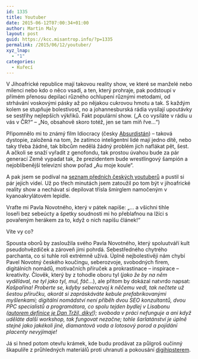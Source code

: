 ```yaml
---
id: 1335
title: Youtuber
date: 2015-06-12T07:00:34+01:00
author: Martin Maly
layout: post
guid: https://kcc.misantrop.info/?p=1335
permalink: /2015/06/12/youtuber/
xyz_lnap:
  - "1"
categories:
  - Kuřecí
---
```

V Jihoafrické republice mají takovou reality show, ve které se manželé nebo milenci nebo kdo o něco vsadí, a ten, který prohraje, pak podstoupí v přímém přenosu depilaci různého ochlupení různými metodami, od strhávání voskovými pásky až po nějakou cukrovou hmotu a tak. S každým kolem se stupňuje bolestivost, no a johannesburská rádia vysílají upoutávky se sestřihy nejlepších výkřiků. Fakt populární show. (&#8222;A co vysíláte v rádiu u vás v ČR?&#8220; &#8211; &#8222;No, obsahově skoro totéž, jen se tam míň řve&#8230;&#8220;)

Připomnělo mi to známý film Idiocracy (česky [Absurdistán](https://www.csfd.cz/film/185578-absurdistan/)) &#8211; taková dystopie, založená na tom, že zatímco inteligentní lidé mají jedno dítě, nebo taky třeba žádné, tak blbcům nedělá žádný problém jich naflákat pět, šest. A ačkoli se snaží vyřadit z genofondu, tak prostou úvahou bude za pár generací Země vypadat tak, že prezidentem bude wrestlingový šampión a nejoblíbenější televizní show pořad &#8222;Au moje koule&#8220;.

A pak jsem se podíval na [seznam předních českých youtuberů](https://www.mediaguru.cz/aktuality/prehled-top-ceskych-i-slovenskych-youtuberu/) a pustil si pár jejich videí. Už po třech minutách jsem zatoužil po tom být v jihoafrické reality show a nechávat si depilovat třísla šmirglem namočeným v kyanoakrylátovém lepidle.

Vraťte mi Pavla Novotného, který v pátek napíše: &#8222;&#8230; a všichni tihle loseři bez sebeúcty a špetky soudnosti mi ho přeblafnou na lžíci s povařeným herákem za to, když o nich napíšu článek!&#8220;

Víte vy co?

Spousta oborů by zasloužila svého Pavla Novotného, který spoluutváří kult pseudohvězdiček a zároveň jimi pohrdá. Sebestředného chytrého parchanta, co si tuhle roli extrémně užívá. Úplně nejbolestivěji nám chybí Pavel Novotný českého koučingu, seberozvoje, svobodných firem, digitálních nomádů, motivačních příruček a prokrastinace &#8211; inspirace &#8211; kreativity. Člověk, který by z tohodle oboru tyl (_jako že by na něm vydělával, ne tyl jako tyl, mul, fáč&#8230;_), ale přitom by dokázal natvrdo napsat: _Kašpařina! Proberte se, kdyby seberozvoj k něčemu vedl, tak nečtete už šestou příručku, akorát si zapráskáváte kebule prefabrikovanými myšlenkami; digitální nomádství není příběh dvou SEO konzultantů, dvou PPC specialistů a programátora, co spolu tejden bydlej v Lisabonu ([autorem definice je Dan Tržil, díky!](https://dantrzil.cz/odvracena-strana-digitalniho-nomadstvi/)); svoboda v práci nefunguje a ani když uděláte další workshop, tak fungovat nezačne; tohle šarlatánství je úplně stejné jako jakékoli jiné, diamantová voda a lotosový porod a pojídání placenty nevyjímaje!_

Já si hned potom otevřu krámek, kde budu prodávat za půlgroš oučinný škapulíře z průhledných materiálů proti uhranutí a pokousání [digihipsterem](https://www.misantrop.info/digitalni-hipster/).